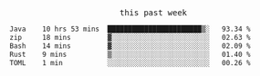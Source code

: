 

<p align="center"><samp>this past week</samp></p>
<!--START_SECTION:waka-->

```txt
Java    10 hrs 53 mins  ███████████████████████▒░   93.34 %
zip     18 mins         ▓░░░░░░░░░░░░░░░░░░░░░░░░   02.63 %
Bash    14 mins         ▓░░░░░░░░░░░░░░░░░░░░░░░░   02.09 %
Rust    9 mins          ▒░░░░░░░░░░░░░░░░░░░░░░░░   01.40 %
TOML    1 min           ░░░░░░░░░░░░░░░░░░░░░░░░░   00.26 %
```

<!--END_SECTION:waka-->


